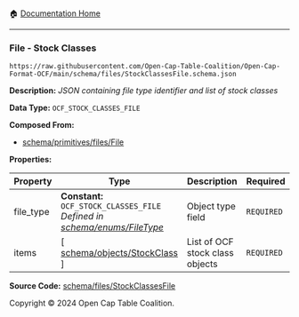 :house: [Documentation Home](../../../README.md)

---

### File - Stock Classes

`https://raw.githubusercontent.com/Open-Cap-Table-Coalition/Open-Cap-Format-OCF/main/schema/files/StockClassesFile.schema.json`

**Description:** _JSON containing file type identifier and list of stock classes_

**Data Type:** `OCF_STOCK_CLASSES_FILE`

**Composed From:**

- [schema/primitives/files/File](../primitives/files/File.md)

**Properties:**

| Property  | Type                                                                                                  | Description                     | Required   |
| --------- | ----------------------------------------------------------------------------------------------------- | ------------------------------- | ---------- |
| file_type | **Constant:** `OCF_STOCK_CLASSES_FILE`</br>_Defined in [schema/enums/FileType](../enums/FileType.md)_ | Object type field               | `REQUIRED` |
| items     | [ [schema/objects/StockClass](../objects/StockClass.md) ]                                             | List of OCF stock class objects | `REQUIRED` |

**Source Code:** [schema/files/StockClassesFile](../../../../schema/files/StockClassesFile.schema.json)

Copyright © 2024 Open Cap Table Coalition.
